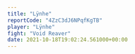 ```yaml
---
title: "Lÿnhe"
reportCode: "4ZzC3dJ6NPqfKgTB"
player: "Lÿnhe"
fight: "Void Reaver"
date: 2021-10-18T19:02:24.561000+00:00
---
```

